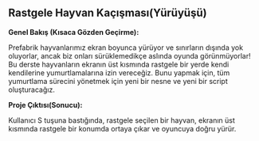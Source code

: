 ## Rastgele Hayvan Kaçışması(Yürüyüşü)

**Genel Bakış (Kısaca Gözden Geçirme):**

Prefabrik hayvanlarımız ekran boyunca yürüyor ve sınırların dışında yok oluyorlar, ancak biz onları sürüklemedikçe aslında oyunda görünmüyorlar! Bu derste hayvanların ekranın üst kısmında rastgele bir yerde kendi kendilerine yumurtlamalarına izin vereceğiz. Bunu yapmak için, tüm yumurtlama sürecini yönetmek için yeni bir nesne ve yeni bir script oluşturacağız.

**Proje Çıktısı(Sonucu):**

Kullanıcı S tuşuna bastığında, rastgele seçilen bir hayvan, ekranın üst kısmında rastgele bir konumda ortaya çıkar ve oyuncuya doğru yürür.

